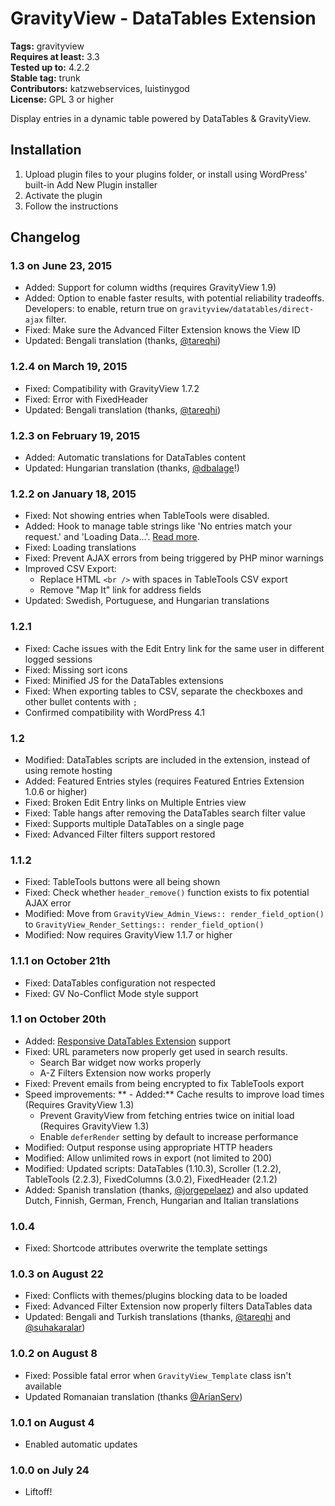 # GravityView - DataTables Extension #
**Tags:** gravityview  
**Requires at least:** 3.3  
**Tested up to:** 4.2.2  
**Stable tag:** trunk  
**Contributors:** katzwebservices, luistinygod  
**License:** GPL 3 or higher  

Display entries in a dynamic table powered by DataTables & GravityView.

## Installation ##

1. Upload plugin files to your plugins folder, or install using WordPress' built-in Add New Plugin installer
2. Activate the plugin
3. Follow the instructions

## Changelog ##

### 1.3 on June 23, 2015 ###
* Added: Support for column widths (requires GravityView 1.9)
* Added: Option to enable faster results, with potential reliability tradeoffs. Developers: to enable, return true on `gravityview/datatables/direct-ajax` filter.
* Fixed: Make sure the Advanced Filter Extension knows the View ID
* Updated: Bengali translation (thanks, [@tareqhi](https://www.transifex.com/accounts/profile/tareqhi/))

### 1.2.4 on March 19, 2015 ###
* Fixed: Compatibility with GravityView 1.7.2
* Fixed: Error with FixedHeader
* Updated: Bengali translation (thanks, [@tareqhi](https://www.transifex.com/accounts/profile/tareqhi/))

### 1.2.3 on February 19, 2015 ###
* Added: Automatic translations for DataTables content
* Updated: Hungarian translation (thanks, [@dbalage](https://www.transifex.com/accounts/profile/dbalage/)!)

### 1.2.2 on January 18, 2015 ###
* Fixed: Not showing entries when TableTools were disabled.
* Added: Hook to manage table strings like 'No entries match your request.' and 'Loading Data...'. [Read more](https://gravityview.co/support/documentation/203282029/).
* Fixed: Loading translations
* Fixed: Prevent AJAX errors from being triggered by PHP minor warnings
* Improved CSV Export:
    - Replace HTML `<br />` with spaces in TableTools CSV export
    - Remove "Map It" link for address fields
* Updated: Swedish, Portuguese, and Hungarian translations

### 1.2.1 ###
* Fixed: Cache issues with the Edit Entry link for the same user in different logged sessions
* Fixed: Missing sort icons
* Fixed: Minified JS for the DataTables extensions
* Fixed: When exporting tables to CSV, separate the checkboxes and other bullet contents with `;`
* Confirmed compatibility with WordPress 4.1

### 1.2 ###
* Modified: DataTables scripts are included in the extension, instead of using remote hosting
* Added: Featured Entries styles (requires Featured Entries Extension 1.0.6 or higher)
* Fixed: Broken Edit Entry links on Multiple Entries view
* Fixed: Table hangs after removing the DataTables search filter value
* Fixed: Supports multiple DataTables on a single page
* Fixed: Advanced Filter filters support restored

### 1.1.2 ###
* Fixed: TableTools buttons were all being shown
* Fixed: Check whether `header_remove()` function exists to fix potential AJAX error
* Modified: Move from `GravityView_Admin_Views:: render_field_option()` to `GravityView_Render_Settings:: render_field_option()`
* Modified: Now requires GravityView 1.1.7 or higher

### 1.1.1 on October 21th ###
* Fixed: DataTables configuration not respected
* Fixed: GV No-Conflict Mode style support

### 1.1 on October 20th ###
* Added: [Responsive DataTables Extension](https://datatables.net/extensions/responsive/) support
* Fixed: URL parameters now properly get used in search results.
    * Search Bar widget now works properly
    * A-Z Filters Extension now works properly
* Fixed: Prevent emails from being encrypted to fix TableTools export
* Speed improvements:
**    - Added:** Cache results to improve load times (Requires GravityView 1.3)  
    - Prevent GravityView from fetching entries twice on initial load (Requires GravityView 1.3)
    - Enable `deferRender` setting by default to increase performance
* Modified: Output response using appropriate HTTP headers
* Modified: Allow unlimited rows in export (not limited to 200)
* Modified: Updated scripts: DataTables (1.10.3), Scroller (1.2.2), TableTools (2.2.3), FixedColumns (3.0.2), FixedHeader (2.1.2)
* Added: Spanish translation (thanks, [@jorgepelaez](https://www.transifex.com/accounts/profile/jorgepelaez/)) and also updated Dutch, Finnish, German, French, Hungarian and Italian translations

### 1.0.4 ###
* Fixed: Shortcode attributes overwrite the template settings

### 1.0.3 on August 22 ###
* Fixed: Conflicts with themes/plugins blocking data to be loaded
* Fixed: Advanced Filter Extension now properly filters DataTables data
* Updated: Bengali and Turkish translations (thanks, [@tareqhi](https://www.transifex.com/accounts/profile/tareqhi/) and [@suhakaralar](https://www.transifex.com/accounts/profile/suhakaralar/))

### 1.0.2 on August 8 ###
* Fixed: Possible fatal error when `GravityView_Template` class isn't available
* Updated Romanaian translation (thanks [@ArianServ](https://www.transifex.com/accounts/profile/ArianServ/))

### 1.0.1 on August 4 ###
* Enabled automatic updates

### 1.0.0 on July 24 ###
* Liftoff!

